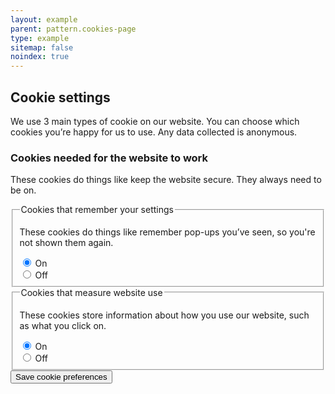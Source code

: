 ```yaml
---
layout: example
parent: pattern.cookies-page
type: example
sitemap: false
noindex: true
---
```

<h2>Cookie settings</h2>
<p>We use 3 main types of cookie on our website. You can choose which cookies you’re happy for us to use. Any data collected is anonymous.</p>
<div data-module="cookie-preferences" id="cookie-form">
    <form id="cookie-preferences">
        <div class="ds_question">
            <h3>Cookies needed for the website to work</h3>
            <p class="ds_hint-text">These cookies do things like keep the website secure. They always need to be on.</p>
        </div>
        <div class="ds_question">
            <fieldset aria-describedby="preferences-hint">
                <legend>Cookies that remember your settings</legend>
                <p class="ds_hint-text" id="preferences-hint">These cookies do things like remember pop-ups you’ve seen, so you're not shown them again.</p>
                <div class="ds_field-group">
                    <div class="ds_radio">
                        <input class="ds_radio__input" id="preferences-yes" name="cookie-preferences" type="radio" value="true" data-form="radio-cookie-preferences-true" checked="true">
                        <label class="ds_radio__label" for="preferences-yes">On</label>
                    </div>
                    <div class="ds_radio">
                        <input class="ds_radio__input" id="preferences-no" name="cookie-preferences" type="radio" value="false" data-form="radio-cookie-preferences-false">
                        <label class="ds_radio__label" for="preferences-no">Off</label>
                    </div>
                </div>
            </fieldset>
        </div>
        <div class="ds_question">
            <fieldset aria-describedby="statistics-hint">
                <legend>Cookies that measure website use</legend>
                <p class="ds_hint-text" id="statistics-hint">These cookies store information about how you use our website, such as what you click on.</p>
                <div class="ds_field-group">
                    <div class="ds_radio">
                        <input class="ds_radio__input" id="statistics-yes" name="cookie-statistics" type="radio" value="true" data-form="radio-cookie-statistics-true" checked="true">
                        <label class="ds_radio__label" for="statistics-yes">On</label>
                    </div>
                    <div class="ds_radio">
                        <input class="ds_radio__input" id="statistics-no" name="cookie-statistics" type="radio" value="false" data-form="radio-cookie-statistics-false">
                        <label class="ds_radio__label" for="statistics-no">Off</label>
                    </div>
                </div>
            </fieldset>
        </div>
        <button data-button="button-cookie-save" class="ds_button  ds_no-margin" type="submit">Save cookie preferences</button>
    </form>
</div>
